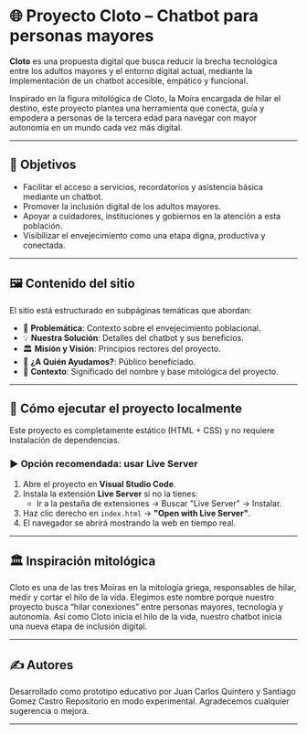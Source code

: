 # 🌐 Proyecto Cloto – Chatbot para personas mayores

**Cloto** es una propuesta digital que busca reducir la brecha tecnológica entre los adultos mayores y el entorno digital actual, mediante la implementación de un chatbot accesible, empático y funcional.

Inspirado en la figura mitológica de Cloto, la Moira encargada de hilar el destino, este proyecto plantea una herramienta que conecta, guía y empodera a personas de la tercera edad para navegar con mayor autonomía en un mundo cada vez más digital.

---

## 🎯 Objetivos

- Facilitar el acceso a servicios, recordatorios y asistencia básica mediante un chatbot.
- Promover la inclusión digital de los adultos mayores.
- Apoyar a cuidadores, instituciones y gobiernos en la atención a esta población.
- Visibilizar el envejecimiento como una etapa digna, productiva y conectada.

---

## 🖼️ Contenido del sitio

El sitio está estructurado en subpáginas temáticas que abordan:

- 📌 **Problemática**: Contexto sobre el envejecimiento poblacional.
- 💡 **Nuestra Solución**: Detalles del chatbot y sus beneficios.
- 🏛️ **Misión y Visión**: Principios rectores del proyecto.
- 🧭 **¿A Quién Ayudamos?**: Público beneficiado.
- 🏺 **Contexto**: Significado del nombre y base mitológica del proyecto.

---

## 🚀 Cómo ejecutar el proyecto localmente

Este proyecto es completamente estático (HTML + CSS) y no requiere instalación de dependencias.

### ▶️ Opción recomendada: usar Live Server

1. Abre el proyecto en **Visual Studio Code**.
2. Instala la extensión **Live Server** si no la tienes:
   - Ir a la pestaña de extensiones → Buscar "Live Server" → Instalar.
3. Haz clic derecho en `index.html` → **"Open with Live Server"**.
4. El navegador se abrirá mostrando la web en tiempo real.

---

## 🏛️ Inspiración mitológica

Cloto es una de las tres Moiras en la mitología griega, responsables de hilar, medir y cortar el hilo de la vida. Elegimos este nombre porque nuestro proyecto busca “hilar conexiones” entre personas mayores, tecnología y autonomía. Así como Cloto inicia el hilo de la vida, nuestro chatbot inicia una nueva etapa de inclusión digital.

---

## ✍️ Autores

Desarrollado como prototipo educativo por Juan Carlos Quintero y Santiago Gomez Castro 
Repositorio en modo experimental. Agradecemos cualquier sugerencia o mejora.

---
